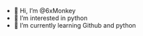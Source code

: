 - 👋 Hi, I’m @6xMonkey
- 👀 I’m interested in python
- 🌱 I’m currently learning Github and python

<!---
6xMonkey/6xMonkey is a ✨ special ✨ repository because its `README.md` (this file) appears on your GitHub profile.
You can click the Preview link to take a look at your changes.
--->
